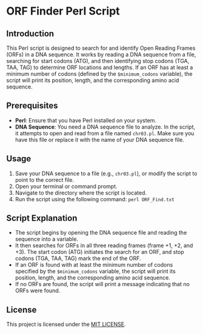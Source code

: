 # ORF Finder Perl Script

## Introduction

This Perl script is designed to search for and identify Open Reading Frames (ORFs) in a DNA sequence. It works by reading a DNA sequence from a file, searching for start codons (ATG), and then identifying stop codons (TGA, TAA, TAG) to determine ORF locations and lengths. If an ORF has at least a minimum number of codons (defined by the `$minimum_codons` variable), the script will print its position, length, and the corresponding amino acid sequence.

## Prerequisites

- **Perl**: Ensure that you have Perl installed on your system.
- **DNA Sequence**: You need a DNA sequence file to analyze. In the script, it attempts to open and read from a file named `chr03.pl`. Make sure you have this file or replace it with the name of your DNA sequence file.

## Usage

1. Save your DNA sequence to a file (e.g., `chr03.pl`), or modify the script to point to the correct file.
2. Open your terminal or command prompt.
3. Navigate to the directory where the script is located.
4. Run the script using the following command: `perl ORF_Find.txt`

## Script Explanation

- The script begins by opening the DNA sequence file and reading the sequence into a variable.
- It then searches for ORFs in all three reading frames (frame +1, +2, and +3). The start codon (ATG) initiates the search for an ORF, and stop codons (TGA, TAA, TAG) mark the end of the ORF.
- If an ORF is found with at least the minimum number of codons specified by the `$minimum_codons` variable, the script will print its position, length, and the corresponding amino acid sequence.
- If no ORFs are found, the script will print a message indicating that no ORFs were found.

## License

This project is licensed under the [MIT LICENSE](https://github.com/IvanPedroza/ORF-Finder/blob/main/LICENSE.md).

